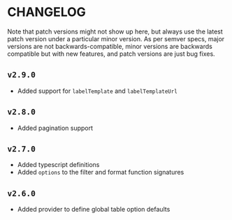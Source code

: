 CHANGELOG
=======================================================

Note that patch versions might not show up here, but always use the latest patch version under a particular minor version.
As per semver specs, major versions are not backwards-compatible, minor versions are backwards compatible but with new features,
and patch versions are just bug fixes.


## `v2.9.0`

- Added support for `labelTemplate` and `labelTemplateUrl`


## `v2.8.0`

- Added pagination support


## `v2.7.0`

- Added typescript definitions
- Added `options` to the filter and format function signatures


## `v2.6.0`

- Added provider to define global table option defaults
